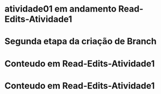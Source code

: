 # atividade01 em andamento Read-Edits-Atividade1
# Segunda etapa da criação de Branch
# Conteudo em Read-Edits-Atividade1
# Conteudo em Read-Edits-Atividade1
